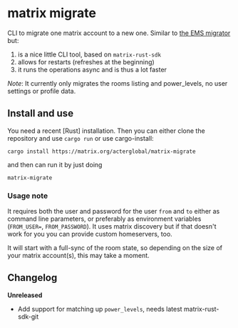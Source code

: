 # matrix migrate

CLI to migrate one matrix account to a new one. Similar to [the EMS migrator][ems tool] but:

1. is a nice little CLI tool, based on `matrix-rust-sdk`
2. allows for restarts (refreshes at the beginning)
3. it runs the operations async and is thus a lot faster

_Note_:
It currently only migrates the rooms listing and power_levels, no user settings or profile data.

## Install and use

You need a recent [Rust] installation. Then you can either clone the repository
and use `cargo run` or use cargo-install:

```
cargo install https://matrix.org/acterglobal/matrix-migrate
```

and then can run it by just doing

```
matrix-migrate
```

### Usage note

It requires both the user and password for the user `from` and `to` either as
command line parameters, or preferably as environment variables (`FROM_USER=`,
`FROM_PASSWORD`). It uses matrix discovery but if that doesn't work for you
you can provide custom homeservers, too.

It will start with a full-sync of the room state, so depending on the size of
your matrix account(s), this may take a moment.

## Changelog

**Unreleased**

- Add support for matching up `power_levels`, needs latest matrix-rust-sdk-git

[ems tool]: https://ems.element.io/tools/matrix-migration

